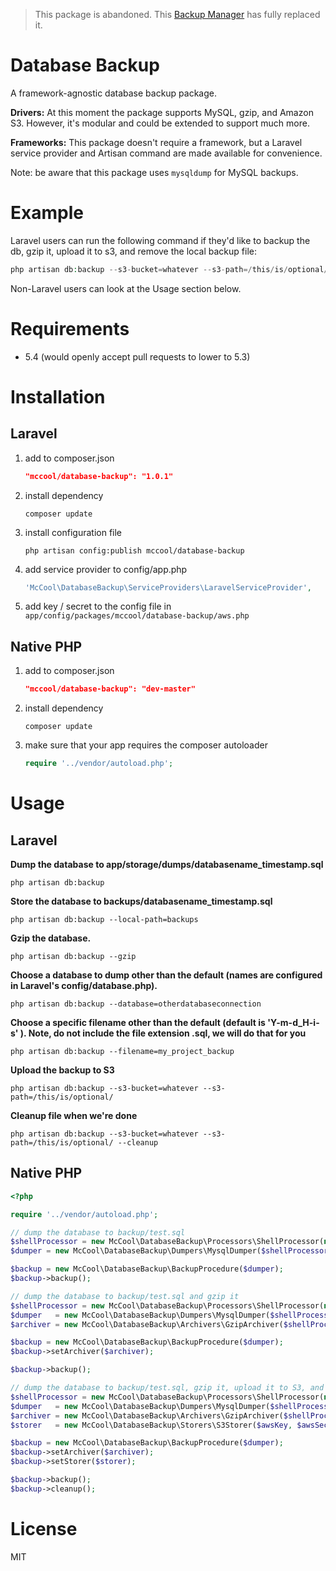 > This package is abandoned. This [Backup Manager](https://github.com/backup-manager) has fully replaced it.

Database Backup
===============

A framework-agnostic database backup package.

**Drivers:** At this moment the package supports MySQL, gzip, and Amazon S3. However, it's modular and could be extended to support much more.

**Frameworks:** This package doesn't require a framework, but a Laravel service provider and Artisan command are made available for convenience.

Note: be aware that this package uses ```mysqldump``` for MySQL backups.

# Example

Laravel users can run the following command if they'd like to backup the db, gzip it, upload it to s3, and remove the local backup file:

```PHP
php artisan db:backup --s3-bucket=whatever --s3-path=/this/is/optional/ --cleanup --gzip
```

Non-Laravel users can look at the Usage section below.

# Requirements

* 5.4 (would openly accept pull requests to lower to 5.3)

# Installation

## Laravel

1. add to composer.json

    ```JSON
    "mccool/database-backup": "1.0.1"
    ```
2. install dependency

    ```SHELL
    composer update
    ```
3. install configuration file

    ```SHELL
    php artisan config:publish mccool/database-backup
    ```
4. add service provider to config/app.php

    ```PHP
    'McCool\DatabaseBackup\ServiceProviders\LaravelServiceProvider',
    ```
5. add key / secret to the config file in ```app/config/packages/mccool/database-backup/aws.php```

## Native PHP

1. add to composer.json

    ```JSON
    "mccool/database-backup": "dev-master"
    ```
2. install dependency

    ```SHELL
    composer update
    ```
3. make sure that your app requires the composer autoloader

    ```PHP
    require '../vendor/autoload.php';
    ```

# Usage

## Laravel

**Dump the database to app/storage/dumps/databasename_timestamp.sql**

```SHELL
php artisan db:backup
```

**Store the database to backups/databasename_timestamp.sql**

```SHELL
php artisan db:backup --local-path=backups
```
**Gzip the database.**

```SHELL
php artisan db:backup --gzip
```
**Choose a database to dump other than the default (names are configured in Laravel's config/database.php).**

```SHELL
php artisan db:backup --database=otherdatabaseconnection
```
**Choose a specific filename other than the default (default is 'Y-m-d_H-i-s' ). Note, do not include the file extension .sql, we will do that for you**

```SHELL
php artisan db:backup --filename=my_project_backup
```
**Upload the backup to S3**

```SHELL
php artisan db:backup --s3-bucket=whatever --s3-path=/this/is/optional/
```
**Cleanup file when we're done**

```SHELL
php artisan db:backup --s3-bucket=whatever --s3-path=/this/is/optional/ --cleanup
```

## Native PHP

```PHP
<?php

require '../vendor/autoload.php';

// dump the database to backup/test.sql
$shellProcessor = new McCool\DatabaseBackup\Processors\ShellProcessor(new Symfony\Component\Process\Process(''));
$dumper = new McCool\DatabaseBackup\Dumpers\MysqlDumper($shellProcessor, 'localhost', 3306, 'username', 'password', 'test_db', 'backup/test.sql');

$backup = new McCool\DatabaseBackup\BackupProcedure($dumper);
$backup->backup();

// dump the database to backup/test.sql and gzip it
$shellProcessor = new McCool\DatabaseBackup\Processors\ShellProcessor(new Symfony\Component\Process\Process(''));
$dumper   = new McCool\DatabaseBackup\Dumpers\MysqlDumper($shellProcessor, 'localhost', 3306, 'username', 'password', 'test_db', 'backup/test.sql');
$archiver = new McCool\DatabaseBackup\Archivers\GzipArchiver($shellProcessor);

$backup = new McCool\DatabaseBackup\BackupProcedure($dumper);
$backup->setArchiver($archiver);

$backup->backup();

// dump the database to backup/test.sql, gzip it, upload it to S3, and clean up after ourselves
$shellProcessor = new McCool\DatabaseBackup\Processors\ShellProcessor(new Symfony\Component\Process\Process(''));
$dumper   = new McCool\DatabaseBackup\Dumpers\MysqlDumper($shellProcessor, 'localhost', 3306, 'username', 'password', 'test_db', 'backup/test.sql');
$archiver = new McCool\DatabaseBackup\Archivers\GzipArchiver($shellProcessor);
$storer   = new McCool\DatabaseBackup\Storers\S3Storer($awsKey, $awsSecret, 'us-east-1', $bucket, $s3Path);

$backup = new McCool\DatabaseBackup\BackupProcedure($dumper);
$backup->setArchiver($archiver);
$backup->setStorer($storer);

$backup->backup();
$backup->cleanup();
```
# License

MIT
